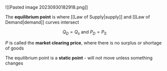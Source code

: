 ![[Pasted image 20230930182918.png]]

The **equilibrium point** is where [[Law of Supply|supply]] and [[Law of Demand|demand]] curves intersect

$$
Q_D = Q_s\  \text{and}\  P_D = P_S
$$

$P$ is called the **market clearing price**, where there is no surplus or shortage  of goods

The equilibrium point is a **static point** - will not move unless something changes
